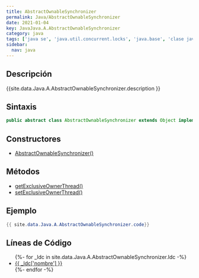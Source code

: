 ```yaml
---
title: AbstractOwnableSynchronizer
permalink: Java/AbstractOwnableSynchronizer
date: 2021-01-04
key: JavaJava.A.AbstractOwnableSynchronizer
category: java
tags: ['java se', 'java.util.concurrent.locks', 'java.base', 'clase java', 'Java 1.6']
sidebar: 
  nav: java
---
```


## Descripción
{{site.data.Java.A.AbstractOwnableSynchronizer.description }}

## Sintaxis
~~~java
public abstract class AbstractOwnableSynchronizer extends Object implements Serializable
~~~

## Constructores
* [AbstractOwnableSynchronizer()](/Java/AbstractOwnableSynchronizer/AbstractOwnableSynchronizer/)

## Métodos
* [getExclusiveOwnerThread()](/Java/AbstractOwnableSynchronizer/getExclusiveOwnerThread)
* [setExclusiveOwnerThread()](/Java/AbstractOwnableSynchronizer/setExclusiveOwnerThread)

## Ejemplo
~~~java
{{ site.data.Java.A.AbstractOwnableSynchronizer.code}}
~~~

## Líneas de Código
<ul>
{%- for _ldc in site.data.Java.A.AbstractOwnableSynchronizer.ldc -%}
   <li>
       <a href="{{_ldc['url'] }}">{{ _ldc['nombre'] }}</a>
   </li>
{%- endfor -%}
</ul>
